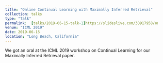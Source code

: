 ```yaml
---
title: "Online Continual Learning with Maximally Inferred Retrieval"
collection: talks
type: "Talk"
permalink:  [talks/2019-06-15-talk-1]https://slideslive.com/38917958/online-continual-learning-with-maximally-inferred-retrieval
venue: "ICML 2019"
date: 2019-06-15
location: "Long Beach, California"
---
```


We got an oral at the ICML 2019 workshop on Continual Learning for our Maximally Inferred Retrieval paper.
